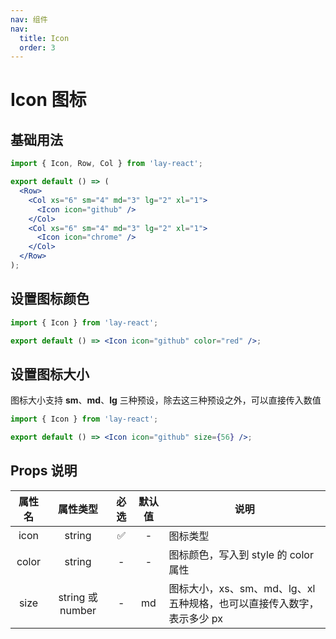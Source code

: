 ```yaml
---
nav: 组件
nav:
  title: Icon
  order: 3
---
```


# Icon 图标

## 基础用法

```jsx
import { Icon, Row, Col } from 'lay-react';

export default () => (
  <Row>
    <Col xs="6" sm="4" md="3" lg="2" xl="1">
      <Icon icon="github" />
    </Col>
    <Col xs="6" sm="4" md="3" lg="2" xl="1">
      <Icon icon="chrome" />
    </Col>
  </Row>
);
```

## 设置图标颜色

```jsx
import { Icon } from 'lay-react';

export default () => <Icon icon="github" color="red" />;
```

## 设置图标大小

图标大小支持 **sm**、**md**、**lg** 三种预设，除去这三种预设之外，可以直接传入数值

```jsx
import { Icon } from 'lay-react';

export default () => <Icon icon="github" size={56} />;
```

## Props 说明

| 属性名 |     属性类型     | 必选 | 默认值 | 说明                                                                   |
| :----: | :--------------: | :--: | :----: | ---------------------------------------------------------------------- |
|  icon  |      string      |  ✅  |   -    | 图标类型                                                               |
| color  |      string      |  -   |   -    | 图标颜色，写入到 style 的 color 属性                                   |
|  size  | string 或 number |  -   |   md   | 图标大小，xs、sm、md、lg、xl 五种规格，也可以直接传入数字，表示多少 px |
